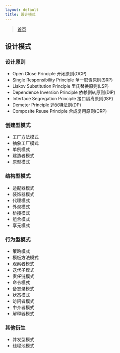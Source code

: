 ```yaml
---
layout: default
title: 设计模式
---
```


> [首页](/index.html)

## 设计模式

### 设计原则

- Open Close Principle 开闭原则(OCP)
- Single Responsibility Principle 单一职责原则(SRP)
- Liskov Substitution Principle 里氏替换原则(LSP)
- Dependence Inversion Principle 依赖倒转原则(DIP)
- Interface Segregation Principle 接口隔离原则(ISP)
- Demeter Principle 迪米特法则(DP)
- Composite Reuse Principle 合成复用原则(CRP)

### 创建型模式

- 工厂方法模式
- 抽象工厂模式
- 单例模式
- 建造者模式
- 原型模式

### 结构型模式

- 适配器模式
- 装饰器模式
- 代理模式
- 外观模式
- 桥接模式
- 组合模式
- 享元模式

### 行为型模式

- 策略模式
- 模板方法模式
- 观察者模式
- 迭代子模式
- 责任链模式
- 命令模式
- 备忘录模式
- 状态模式
- 访问者模式
- 中介者模式
- 解释器模式

### 其他衍生

- 并发型模式
- 线程池模式